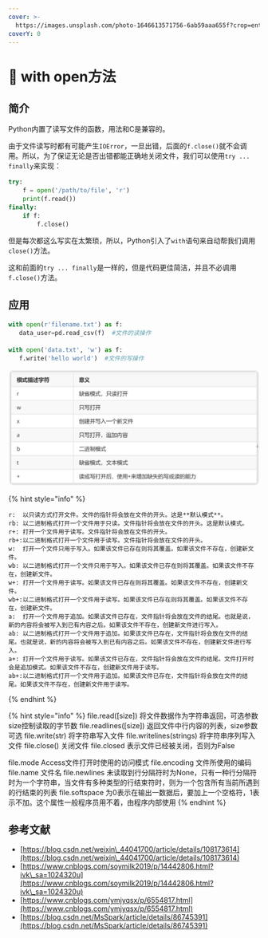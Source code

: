 ```yaml
---
cover: >-
  https://images.unsplash.com/photo-1646613571756-6ab59aaa655f?crop=entropy&cs=srgb&fm=jpg&ixid=MnwxOTcwMjR8MHwxfHJhbmRvbXx8fHx8fHx8fDE2NDc1ODMxMDI&ixlib=rb-1.2.1&q=85
coverY: 0
---
```


# 🚪 with open方法

## 简介

Python内置了读写文件的函数，用法和C是兼容的。

由于文件读写时都有可能产生`IOError`，一旦出错，后面的`f.close()`就不会调用。所以，为了保证无论是否出错都能正确地关闭文件，我们可以使用`try ... finally`来实现：

```python
try:
    f = open('/path/to/file', 'r')
    print(f.read())
finally:
    if f:
        f.close()
```

但是每次都这么写实在太繁琐，所以，Python引入了`with`语句来自动帮我们调用`close()`方法。

这和前面的`try ... finally`是一样的，但是代码更佳简洁，并且不必调用`f.close()`方法。

## 应用

```python
with open(r'filename.txt') as f:
   data_user=pd.read_csv(f)  #文件的读操作

with open('data.txt', 'w') as f:
   f.write('hello world')  #文件的写操作
```

![](../../../.gitbook/assets/图片.png)

{% hint style="info" %}
```
r:	以只读方式打开文件。文件的指针将会放在文件的开头。这是**默认模式**。
rb: 以二进制格式打开一个文件用于只读。文件指针将会放在文件的开头。这是默认模式。
r+: 打开一个文件用于读写。文件指针将会放在文件的开头。
rb+:以二进制格式打开一个文件用于读写。文件指针将会放在文件的开头。
w:	打开一个文件只用于写入。如果该文件已存在则将其覆盖。如果该文件不存在，创建新文件。
wb:	以二进制格式打开一个文件只用于写入。如果该文件已存在则将其覆盖。如果该文件不存在，创建新文件。
w+:	打开一个文件用于读写。如果该文件已存在则将其覆盖。如果该文件不存在，创建新文件。
wb+:以二进制格式打开一个文件用于读写。如果该文件已存在则将其覆盖。如果该文件不存在，创建新文件。
a:	打开一个文件用于追加。如果该文件已存在，文件指针将会放在文件的结尾。也就是说，新的内容将会被写入到已有内容之后。如果该文件不存在，创建新文件进行写入。
ab:	以二进制格式打开一个文件用于追加。如果该文件已存在，文件指针将会放在文件的结尾。也就是说，新的内容将会被写入到已有内容之后。如果该文件不存在，创建新文件进行写入。
a+:	打开一个文件用于读写。如果该文件已存在，文件指针将会放在文件的结尾。文件打开时会是追加模式。如果该文件不存在，创建新文件用于读写。
ab+:以二进制格式打开一个文件用于追加。如果该文件已存在，文件指针将会放在文件的结尾。如果该文件不存在，创建新文件用于读写。
```
{% endhint %}

{% hint style="info" %}
file.read(\[size]) 将文件数据作为字符串返回，可选参数size控制读取的字节数 file.readlines(\[size]) 返回文件中行内容的列表，size参数可选 file.write(str) 将字符串写入文件 file.writelines(strings) 将字符串序列写入文件 file.close() 关闭文件 file.closed 表示文件已经被关闭，否则为False

file.mode Access文件打开时使用的访问模式 file.encoding 文件所使用的编码 file.name 文件名 file.newlines 未读取到行分隔符时为None，只有一种行分隔符时为一个字符串，当文件有多种类型的行结束符时，则为一个包含所有当前所遇到的行结束的列表 file.softspace 为0表示在输出一数据后，要加上一个空格符，1表示不加。这个属性一般程序员用不着，由程序内部使用
{% endhint %}

## 参考文献

* [https://blog.csdn.net/weixin\_44041700/article/details/108173614](https://blog.csdn.net/weixin\_44041700/article/details/108173614)
* [https://www.cnblogs.com/soymilk2019/p/14442806.html?ivk\_sa=1024320u](https://www.cnblogs.com/soymilk2019/p/14442806.html?ivk\_sa=1024320u)
* [https://www.cnblogs.com/ymjyqsx/p/6554817.html](https://www.cnblogs.com/ymjyqsx/p/6554817.html)
* [https://blog.csdn.net/MsSpark/article/details/86745391](https://blog.csdn.net/MsSpark/article/details/86745391)
